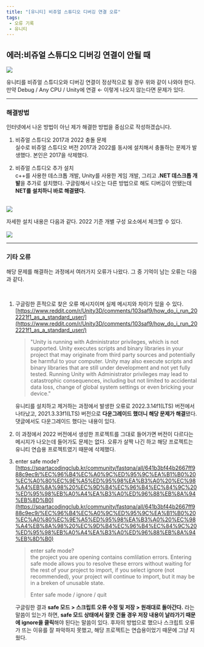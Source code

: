 ```yaml
---
title: "[유니티] 비쥬얼 스튜디오 디버깅 연결 오류"
tags: 
 - 오류 기록
 - 유니티
---
```


## **에러:비쥬얼 스튜디오 디버깅 연결이 안될 때**

![](https://velog.velcdn.com/images/doyeong0526/post/01cd673a-4d83-49cb-ab80-183071d84c5a/image.png)

유니티를 비쥬얼 스튜디오와 디버깅 연결이 정상적으로 될 경우 위와 같이 나와야 한다. 만약 Debug / Any CPU / Unity에 연결 ← 이렇게 나오지 않는다면 문제가 있다.

***

### 해결방법

인터넷에서 나온 방법이 아닌 제가 해결한 방법을 중심으로 작성하겠습니다.

1. 비쥬얼 스튜디오 2017과 2022 충돌 문제<br/>
   실수로 비쥬얼 스튜디오 버전 2017과 2022를 동시에 설치해서 충돌하는 문제가 발생했다. 본인은 2017을 삭제했다.

2. 비쥬얼 스튜디오 추가 설치<br/>
   c++를 사용한 데스크톱 개발, Unity를 사용한 게임 개발, 그리고 **.NET 데스크톱 개발**을 추가로 설치했다.
   구글링해서 나오는 다른 방법으로 해도 디버깅이 안됐는데 **NET를 설치하니 바로 해결됐다.** <br/><br/>

![](https://velog.velcdn.com/images/doyeong0526/post/d8f6a3df-d51a-4e22-9cea-f84582fad5f3/image.png)

자세한 설치 내용은 다음과 같다. 2022 기준 개별 구성 요소에서 체크할 수 있다.<br/><br/>
![](https://velog.velcdn.com/images/doyeong0526/post/714a0b2e-9960-48e5-89a3-72bfc7d06df2/image.png)

***

### 기타 오류
해당 문제를 해결하는 과정에서 여러가지 오류가 나왔다. 그 중 기억이 남는 오류는 다음과 같다. 

<br/>

1. 구글링한 흔적으로 찾은 오류 메시지이며 실제 메시지와 차이가 있을 수 있다.
   [https://www.reddit.com/r/Unity3D/comments/103saf9/how_do_i_run_202221f1_as_a_standard_user/](https://www.reddit.com/r/Unity3D/comments/103saf9/how_do_i_run_202221f1_as_a_standard_user/)

   > "Unity is running with Administrator privileges, which is not supported.
   > Unity executes scripts and binary libraries in your project that may originate from third party sources and potentially be harmful to your computer.
   > Unity may also execute scripts and binary libraries that are still under development and not yet fully tested.
   > Running Unity with Administrator privileges may lead to catastrophic consequences, including but not limited to accidental data loss, change of global system settings or even bricking your device."
   
   유니티를 설치하고 제거하는 과정에서 발생한 오류로 2022.3.14f1(LTS) 버전에서 나타났고, 2021.3.33f1(LTS) 버전으로 **다운그레이드 했더니 해당 문제가 해결**됐다. 댓글에서도 다운그레이드 했다는 내용이 있다.

3. 이 과정에서 2022 버전에서 생성한 프로젝트를 그대로 들어가면 버전이 다르다는 메시지가 나오는데 들어가도 문제는 없다. 오류가 살짝 나긴 하고 해당 프로젝트는 유니티 연습용 프로젝트였기 때문에 삭제했다.

4. enter safe mode?
   [https://spartacodingclub.kr/community/fastqna/all/641b3bf44b2667ff988c9ec9/%EC%96%B4%EC%A0%9C%ED%95%9C%EA%B1%B0%20%EC%A0%80%EC%9E%A5%ED%95%98%EA%B3%A0%20%EC%98%A4%EB%8A%98%20%EC%9D%B4%EC%96%B4%EC%84%9C%20%ED%95%98%EB%A0%A4%EA%B3%A0%ED%96%88%EB%8A%94%EB%8D%B0](https://spartacodingclub.kr/community/fastqna/all/641b3bf44b2667ff988c9ec9/%EC%96%B4%EC%A0%9C%ED%95%9C%EA%B1%B0%20%EC%A0%80%EC%9E%A5%ED%95%98%EA%B3%A0%20%EC%98%A4%EB%8A%98%20%EC%9D%B4%EC%96%B4%EC%84%9C%20%ED%95%98%EB%A0%A4%EA%B3%A0%ED%96%88%EB%8A%94%EB%8D%B0)

   > enter safe mode?<br/>
   > the project you are opening contains comlilation errors. Entering safe mode allows you to resolve these errors without waiting for the rest of your project to import, if you select ignore (not recommended), your project will continue to import, but it may be in a breken of unusable state.
   > 
   > Enter safe mode / ignore / quit
   
   구글링한 결과 **safe 모드 > 스크립트 오류 수정 및 저장 > 원래대로 돌아간다.** 라는 말씀이 있는가 하면, **safe 모드 상태에서 잘못 건들 경우 저장 내용이 날라가기 때문에 ignore을 클릭**해야 된다는 말씀이 있다. 후자의 방법으로 했으나 스크립트 오류가 뜨는 이유를 잘 파악하지 못했고, 해당 프로젝트는 연습용이었기 때문에 그냥 지웠다.
